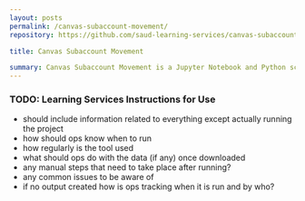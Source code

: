 ```yaml
---
layout: posts
permalink: /canvas-subaccount-movement/
repository: https://github.com/saud-learning-services/canvas-subaccount-movement

title: Canvas Subaccount Movement

summary: Canvas Subaccount Movement is a Jupyter Notebook and Python script that moves any Sauder course into a specific Canvas sub-account. Upon providing the necessary input, the script will locate the appropriate sub-account, migrate the course to it, and produce a CSV file detailing the courses and the sub-accounts.
---
```


### TODO: Learning Services Instructions for Use

- should include information related to everything except actually running the project
- how should ops know when to run
- how regularly is the tool used
- what should ops do with the data (if any) once downloaded
- any manual steps that need to take place after running?
- any common issues to be aware of
- if no output created how is ops tracking when it is run and by who?
